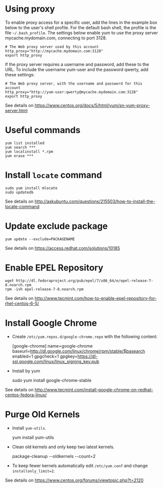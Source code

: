 # Using proxy

To enable proxy access for a specific user, add the lines in the example box below to the user's shell profile. For the default bash shell, the profile is the file `~/.bash_profile`. The settings below enable yum to use the proxy server mycache.mydomain.com, connecting to port 3128.
 
    # The Web proxy server used by this account
    http_proxy="http://mycache.mydomain.com:3128"
    export http_proxy
    
If the proxy server requires a username and password, add these to the URL. To include the username yum-user and the password qwerty, add these settings: 

    # The Web proxy server, with the username and password for this account
    http_proxy="http://yum-user:qwerty@mycache.mydomain.com:3128"
    export http_proxy

See details on <https://www.centos.org/docs/5/html/yum/sn-yum-proxy-server.html> 

# Useful commands

    yum list installed
    yum search ***
    yum localinstall *.rpm
    yum erase ***

# Install `locate` command

    sudo yum install mlocate
    sudo updatedb

See details on <http://askubuntu.com/questions/215503/how-to-install-the-locate-command>

# Update exclude package

    yum update --exclude=PACKAGENAME

See details on <https://access.redhat.com/solutions/10185>

# Enable EPEL Repository

    wget http://dl.fedoraproject.org/pub/epel/7/x86_64/e/epel-release-7-8.noarch.rpm
    rpm -ivh epel-release-7-8.noarch.rpm

See details on <http://www.tecmint.com/how-to-enable-epel-repository-for-rhel-centos-6-5/>

# Install Google Chrome

* Create `/etc/yum.repos.d/google-chrome.repo` with the following content:

    [google-chrome]
    name=google-chrome
    baseurl=http://dl.google.com/linux/chrome/rpm/stable/$basearch
    enabled=1
    gpgcheck=1
    gpgkey=https://dl-ssl.google.com/linux/linux_signing_key.pub

* Install by yum

    sudo yum install google-chrome-stable

See details on <http://www.tecmint.com/install-google-chrome-on-redhat-centos-fedora-linux/>

# Purge Old Kernels

* Install `yum-utils`.

    yum install yum-utils

* Clean old kernels and only keep two latest kernels.

    package-cleanup --oldkernels --count=2

* To keep fewer kernels automatically edit `/etc/yum.conf` and change `installonly_limit=2`.

See details on <https://www.centos.org/forums/viewtopic.php?t=2120>
